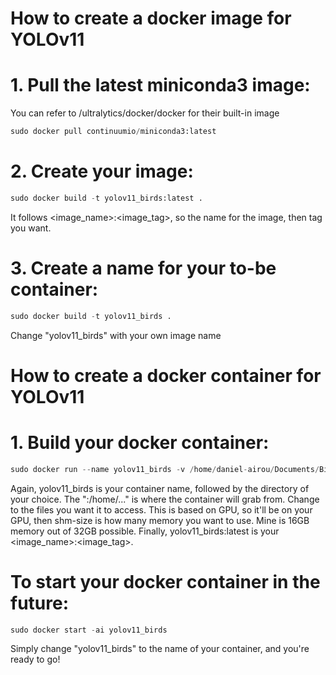# How to create a docker image for YOLOv11

# 1. Pull the latest miniconda3 image:

You can refer to /ultralytics/docker/docker for their built-in image

```python
sudo docker pull continuumio/miniconda3:latest
```

# 2. Create your image:
```python
sudo docker build -t yolov11_birds:latest .
```
It follows <image_name>:<image_tag>, so the name for the image, then tag you want.

# 3. Create a name for your to-be container:

```python
sudo docker build -t yolov11_birds .
```
Change "yolov11_birds" with your own image name


# How to create a docker container for YOLOv11

# 1. Build your docker container:

```python
sudo docker run --name yolov11_birds -v /home/daniel-airou/Documents/Bird_Project/ultralytics/ultralytics:/home/Documents/Bird_Project --gpus all --shm-size 16G -it yolov11_birds:latest
```
Again, yolov11_birds is your container name, followed by the directory of your choice. The ":/home/..." is where the container will grab from. Change to the files you want it to access.
This is based on GPU, so it'll be on your GPU, then shm-size is how many memory you want to use. Mine is 16GB memory out of 32GB possible. Finally, yolov11_birds:latest is your <image_name>:<image_tag>.

# To start your docker container in the future:

```python
sudo docker start -ai yolov11_birds
````
Simply change "yolov11_birds" to the name of your container, and you're ready to go!
